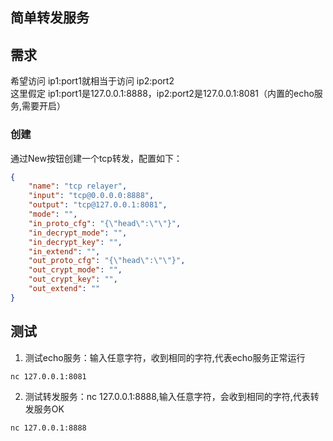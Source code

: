 ## 简单转发服务
## 需求
希望访问 ip1:port1就相当于访问 ip2:port2<br>
这里假定 ip1:port1是127.0.0.1:8888，ip2:port2是127.0.0.1:8081（内置的echo服务,需要开启）<br>
### 创建
通过New按钮创建一个tcp转发，配置如下：
```json
{
    "name": "tcp relayer",
    "input": "tcp@0.0.0.0:8888",
    "output": "tcp@127.0.0.1:8081",
    "mode": "",
    "in_proto_cfg": "{\"head\":\"\"}",
    "in_decrypt_mode": "",
    "in_decrypt_key": "",
    "in_extend": "",
    "out_proto_cfg": "{\"head\":\"\"}",
    "out_crypt_mode": "",
    "out_crypt_key": "",
    "out_extend": ""
}
```
## 测试
1. 测试echo服务：输入任意字符，收到相同的字符,代表echo服务正常运行<br>
```bash
nc 127.0.0.1:8081
```
2. 测试转发服务：nc 127.0.0.1:8888,输入任意字符，会收到相同的字符,代表转发服务OK<br>
```bash
nc 127.0.0.1:8888
```